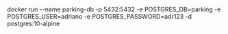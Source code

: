 #
docker run --name parking-db -p 5432:5432 -e POSTGRES_DB=parking -e POSTGRES_USER=adriano -e POSTGRES_PASSWORD=adr123 -d postgres:10-alpine